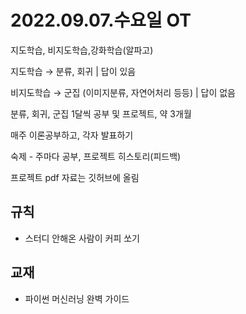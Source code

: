 # 2022.09.07.수요일 OT

지도학습, 비지도학습,강화학습(알파고)

지도학습 → 분류, 회귀 | 답이 있음

비지도학습 → 군집 (이미지분류, 자연어처리 등등) | 답이 없음

분류, 회귀, 군집 1달씩 공부 및 프로젝트, 약 3개월

매주 이론공부하고, 각자 발표하기

숙제 - 주마다 공부, 프로젝트 히스토리(피드백)

프로젝트 pdf 자료는 깃허브에 올림 

## 규칙

- 스터디 안해온 사람이 커피 쏘기

## 교재

- 파이썬 머신러닝 완벽 가이드